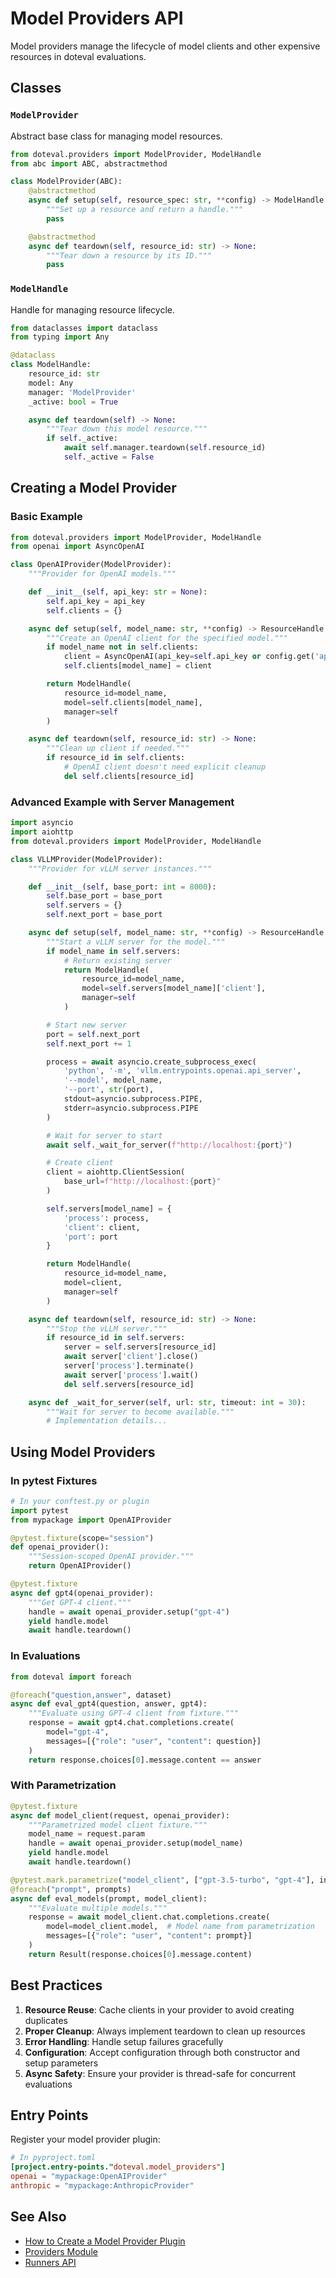 # Model Providers API

Model providers manage the lifecycle of model clients and other expensive resources in doteval evaluations.

## Classes

### `ModelProvider`

Abstract base class for managing model resources.

```python
from doteval.providers import ModelProvider, ModelHandle
from abc import ABC, abstractmethod

class ModelProvider(ABC):
    @abstractmethod
    async def setup(self, resource_spec: str, **config) -> ModelHandle:
        """Set up a resource and return a handle."""
        pass

    @abstractmethod
    async def teardown(self, resource_id: str) -> None:
        """Tear down a resource by its ID."""
        pass
```

### `ModelHandle`

Handle for managing resource lifecycle.

```python
from dataclasses import dataclass
from typing import Any

@dataclass
class ModelHandle:
    resource_id: str
    model: Any
    manager: 'ModelProvider'
    _active: bool = True

    async def teardown(self) -> None:
        """Tear down this model resource."""
        if self._active:
            await self.manager.teardown(self.resource_id)
            self._active = False
```

## Creating a Model Provider

### Basic Example

```python
from doteval.providers import ModelProvider, ModelHandle
from openai import AsyncOpenAI

class OpenAIProvider(ModelProvider):
    """Provider for OpenAI models."""

    def __init__(self, api_key: str = None):
        self.api_key = api_key
        self.clients = {}

    async def setup(self, model_name: str, **config) -> ResourceHandle:
        """Create an OpenAI client for the specified model."""
        if model_name not in self.clients:
            client = AsyncOpenAI(api_key=self.api_key or config.get('api_key'))
            self.clients[model_name] = client

        return ModelHandle(
            resource_id=model_name,
            model=self.clients[model_name],
            manager=self
        )

    async def teardown(self, resource_id: str) -> None:
        """Clean up client if needed."""
        if resource_id in self.clients:
            # OpenAI client doesn't need explicit cleanup
            del self.clients[resource_id]
```

### Advanced Example with Server Management

```python
import asyncio
import aiohttp
from doteval.providers import ModelProvider, ModelHandle

class VLLMProvider(ModelProvider):
    """Provider for vLLM server instances."""

    def __init__(self, base_port: int = 8000):
        self.base_port = base_port
        self.servers = {}
        self.next_port = base_port

    async def setup(self, model_name: str, **config) -> ResourceHandle:
        """Start a vLLM server for the model."""
        if model_name in self.servers:
            # Return existing server
            return ModelHandle(
                resource_id=model_name,
                model=self.servers[model_name]['client'],
                manager=self
            )

        # Start new server
        port = self.next_port
        self.next_port += 1

        process = await asyncio.create_subprocess_exec(
            'python', '-m', 'vllm.entrypoints.openai.api_server',
            '--model', model_name,
            '--port', str(port),
            stdout=asyncio.subprocess.PIPE,
            stderr=asyncio.subprocess.PIPE
        )

        # Wait for server to start
        await self._wait_for_server(f"http://localhost:{port}")

        # Create client
        client = aiohttp.ClientSession(
            base_url=f"http://localhost:{port}"
        )

        self.servers[model_name] = {
            'process': process,
            'client': client,
            'port': port
        }

        return ModelHandle(
            resource_id=model_name,
            model=client,
            manager=self
        )

    async def teardown(self, resource_id: str) -> None:
        """Stop the vLLM server."""
        if resource_id in self.servers:
            server = self.servers[resource_id]
            await server['client'].close()
            server['process'].terminate()
            await server['process'].wait()
            del self.servers[resource_id]

    async def _wait_for_server(self, url: str, timeout: int = 30):
        """Wait for server to become available."""
        # Implementation details...
```

## Using Model Providers

### In pytest Fixtures

```python
# In your conftest.py or plugin
import pytest
from mypackage import OpenAIProvider

@pytest.fixture(scope="session")
def openai_provider():
    """Session-scoped OpenAI provider."""
    return OpenAIProvider()

@pytest.fixture
async def gpt4(openai_provider):
    """Get GPT-4 client."""
    handle = await openai_provider.setup("gpt-4")
    yield handle.model
    await handle.teardown()
```

### In Evaluations

```python
from doteval import foreach

@foreach("question,answer", dataset)
async def eval_gpt4(question, answer, gpt4):
    """Evaluate using GPT-4 client from fixture."""
    response = await gpt4.chat.completions.create(
        model="gpt-4",
        messages=[{"role": "user", "content": question}]
    )
    return response.choices[0].message.content == answer
```

### With Parametrization

```python
@pytest.fixture
async def model_client(request, openai_provider):
    """Parametrized model client fixture."""
    model_name = request.param
    handle = await openai_provider.setup(model_name)
    yield handle.model
    await handle.teardown()

@pytest.mark.parametrize("model_client", ["gpt-3.5-turbo", "gpt-4"], indirect=True)
@foreach("prompt", prompts)
async def eval_models(prompt, model_client):
    """Evaluate multiple models."""
    response = await model_client.chat.completions.create(
        model=model_client.model,  # Model name from parametrization
        messages=[{"role": "user", "content": prompt}]
    )
    return Result(response.choices[0].message.content)
```

## Best Practices

1. **Resource Reuse**: Cache clients in your provider to avoid creating duplicates
2. **Proper Cleanup**: Always implement teardown to clean up resources
3. **Error Handling**: Handle setup failures gracefully
4. **Configuration**: Accept configuration through both constructor and setup parameters
5. **Async Safety**: Ensure your provider is thread-safe for concurrent evaluations

## Entry Points

Register your model provider plugin:

```toml
# In pyproject.toml
[project.entry-points."doteval.model_providers"]
openai = "mypackage:OpenAIProvider"
anthropic = "mypackage:AnthropicProvider"
```

## See Also

- [How to Create a Model Provider Plugin](../how-to/create-model-provider-plugin.md)
- [Providers Module](providers.md)
- [Runners API](runners.md)

